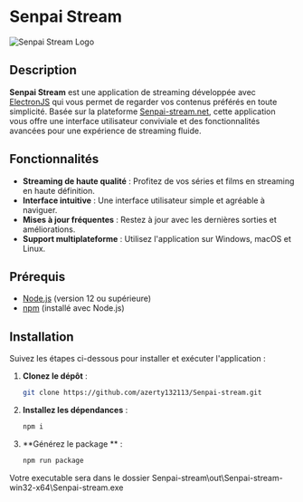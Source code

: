 # Senpai Stream

![Senpai Stream Logo](https://t1.gstatic.com/faviconV2?client=SOCIAL&type=FAVICON&fallback_opts=TYPE,SIZE,URL&url=http://senpai-stream.net&size=16) <!-- Remplacez par le lien vers le logo de votre projet -->

## Description

**Senpai Stream** est une application de streaming développée avec [ElectronJS](https://www.electronjs.org/) qui vous permet de regarder vos contenus préférés en toute simplicité. Basée sur la plateforme [Senpai-stream.net](https://senpai-stream.net), cette application vous offre une interface utilisateur conviviale et des fonctionnalités avancées pour une expérience de streaming fluide.

## Fonctionnalités

- **Streaming de haute qualité** : Profitez de vos séries et films en streaming en haute définition.
- **Interface intuitive** : Une interface utilisateur simple et agréable à naviguer.
- **Mises à jour fréquentes** : Restez à jour avec les dernières sorties et améliorations.
- **Support multiplateforme** : Utilisez l'application sur Windows, macOS et Linux.

## Prérequis

- [Node.js](https://nodejs.org/) (version 12 ou supérieure)
- [npm](https://www.npmjs.com/) (installé avec Node.js)

## Installation

Suivez les étapes ci-dessous pour installer et exécuter l'application :

1. **Clonez le dépôt** :
   ```bash
   git clone https://github.com/azerty132113/Senpai-stream.git

2. **Installez les dépendances** :
   ```bash
   npm i

3. **Générez le package ** :
   ```bash
   npm run package

Votre executable sera dans le dossier Senpai-stream\out\Senpai-stream-win32-x64\Senpai-stream.exe
